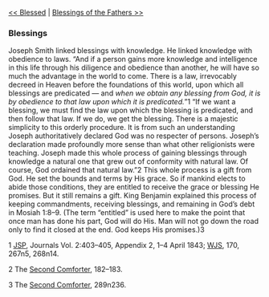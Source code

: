 [<< Blessed](Blessed.md)  |  [Blessings of the Fathers >>](Blessings%20of%20the%20Fathers.md)

### Blessings
Joseph Smith linked blessings with knowledge. He linked knowledge with obedience to laws. “And if a person gains more knowledge and intelligence in this life through his diligence and obedience than another, he will have so much the advantage in the world to come. There is a law, irrevocably decreed in Heaven before the foundations of this world, upon which all blessings are predicated — and *when we obtain any blessing from God, it is by obedience to that law upon which it is predicated.*”1 “If we want a blessing, we must find the law upon which the blessing is predicated, and then follow that law. If we do, we get the blessing. There is a majestic simplicity to this orderly procedure. It is from such an understanding Joseph authoritatively declared God was no respecter of persons. Joseph’s declaration made profoundly more sense than what other religionists were teaching. Joseph made this whole process of gaining blessings through knowledge a natural one that grew out of conformity with natural law. Of course, God ordained that natural law.”2 This whole process is a gift from God. He set the bounds and terms by His grace. So if mankind elects to abide those conditions, they are entitled to receive the grace or blessing He promises. But it still remains a gift. King Benjamin explained this process of keeping commandments, receiving blessings, and remaining in God’s debt in Mosiah 1:8–9. (The term “entitled” is used here to make the point that once man has done his part, God will do His. Man will not go down the road only to find it closed at the end. God keeps His promises.)3



1
[JSP](#), Journals Vol. 2:403–405, Appendix 2, 1–4 April 1843; [WJS](#), 170, 267n5, 268n14.


2 The [Second Comforter](#), 182–183.


3 The [Second Comforter](#), 289n236.